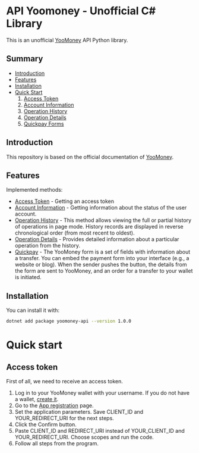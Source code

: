 # API Yoomoney - Unofficial C# Library
This is an unofficial [YooMoney](https://yoomoney.ru) API Python library.
## Summary
- [Introduction](#introduction)
- [Features](#features)
- [Installation](#installation)
- [Quick Start](#quick-start)
  1. [Access Token](#access-token)
  2. [Account Information](#account-information)
  3. [Operation History](#operation-history)
  4. [Operation Details](#operation-details)
  5. [Quickpay Forms](#quickpay-forms)
## Introduction
This repository is based on the official documentation of [YooMoney](https://yoomoney.ru/docs/wallet).
## Features

Implemented methods:

- [Access Token](#access-token) - Getting an access token
- [Account Information](#account-information) - Getting information about the status of the user account.
- [Operation History](#operation-history) - This method allows viewing the full or partial history of operations in page mode. History records are displayed in reverse chronological order (from most recent to oldest).
- [Operation Details](#operation-details) - Provides detailed information about a particular operation from the history.
- [Quickpay](#quickpay) - The YooMoney form is a set of fields with information about a transfer. You can embed the payment form into your interface (e.g., a website or blog). When the sender pushes the button, the details from the form are sent to YooMoney, and an order for a transfer to your wallet is initiated.
## Installation

You can install it with:

```zsh
dotnet add package yoomoney-api --version 1.0.0
```

# Quick start

## Access token

First of all, we need to receive an access token.
1. Log in to your YooMoney wallet with your username. If you do not have a wallet, [create it](https://yoomoney.ru/reg).
2. Go to the [App registration](https://yoomoney.ru/myservices/new) page.
3. Set the application parameters. Save CLIENT_ID and YOUR_REDIRECT_URI for the next steps.
4. Click the Confirm button.
5. Paste CLIENT_ID and REDIRECT_URI instead of YOUR_CLIENT_ID and YOUR_REDIRECT_URI. Choose scopes and run the code.
6. Follow all steps from the program.
